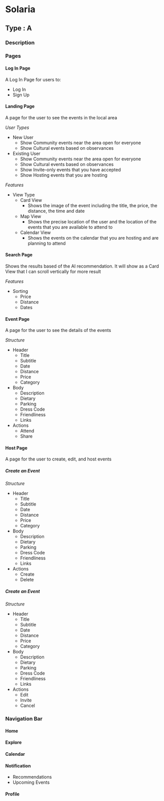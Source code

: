 # Solaria
## Type : A
### Description





### Pages
#### Log In Page
A Log In Page for users to:
* Log In
* Sign Up

#### Landing Page
A page for the user to see the events in the local area

*User Types*
* New User
  * Show Community events near the area open for everyone
  * Show Cultural events based on observances
* Existing User
  * Show Community events near the area open for everyone
  * Show Cultural events based on observances
  * Show Invite-only events that you have accepted
  * Show Hosting events that you are hosting

*Features*
* View Type
  * Card View
    * Shows the image of the event including the title, the price, the distance, the time and date
  * Map View
    * Shows the precise location of the user and the location of the events that you are available to attend to
  * Calendar View
    * Shows the events on the calendar that you are hosting and are planning to attend

#### Search Page
Shows the results based of the AI recommendation. It will show as a Card View that I can scroll vertically for more result

*Features*
* Sorting
  * Price
  * Distance
  * Dates

#### Event Page
A page for the user to see the details of the events

*Structure*
* Header
  * Title
  * Subtitle
  * Date
  * Distance
  * Price
  * Category
* Body
  * Description
  * Dietary
  * Parking
  * Dress Code
  * Friendliness
  * Links
* Actions
  * Attend
  * Share

#### Host Page
A page for the user to create, edit, and host events

##### Create an Event
*Structure*
* Header
  * Title
  * Subtitle
  * Date
  * Distance
  * Price
  * Category
* Body
  * Description
  * Dietary
  * Parking
  * Dress Code
  * Friendliness
  * Links
* Actions
  * Create
  * Delete
 
##### Create an Event
*Structure*
* Header
  * Title
  * Subtitle
  * Date
  * Distance
  * Price
  * Category
* Body
  * Description
  * Dietary
  * Parking
  * Dress Code
  * Friendliness
  * Links
* Actions
  * Edit
  * Invite
  * Cancel

### Navigation Bar
#### Home
#### Explore
#### Calendar
#### Notification
* Recommendations
* Upcoming Events
#### Profile

